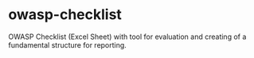 # owasp-checklist
OWASP Checklist (Excel Sheet) with tool for evaluation and creating of a fundamental structure for reporting.

